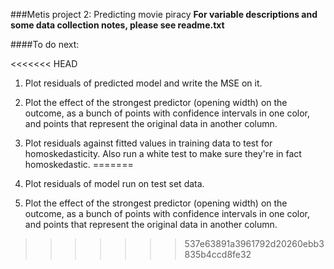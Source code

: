 ###Metis project 2: Predicting movie piracy
**For variable descriptions and some data collection notes, please see readme.txt**

####To do next:

<<<<<<< HEAD
1. Plot residuals of predicted model and write the MSE on it.

2. Plot the effect of the strongest predictor (opening width) on the outcome, as a bunch of points with confidence intervals in one color, and points that represent the original data in another column.

3. Plot residuals against fitted values in training data to test for homoskedasticity. Also run a white test to make sure they're in fact homoskedastic.
=======
1. Plot residuals of model run on test set data.

2. Plot the effect of the strongest predictor (opening width) on the outcome, as a bunch of points with confidence intervals in one color, and points that represent the original data in another column.
>>>>>>> 537e63891a3961792d20260ebb3835b4ccd8fe32
